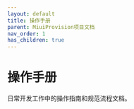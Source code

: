 ```yaml
---
layout: default
title: 操作手册
parent: MiuiProvision项目文档
nav_order: 1
has_children: true
---
```


# 操作手册

日常开发工作中的操作指南和规范流程文档。

